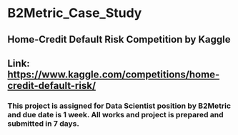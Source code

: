# B2Metric_Case_Study
## Home-Credit Default Risk Competition by Kaggle
## Link: <https://www.kaggle.com/competitions/home-credit-default-risk/>
### This project is assigned for Data Scientist position by B2Metric and due date is 1 week. All works and project is prepared and submitted in 7 days.


